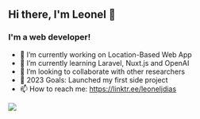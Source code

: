 ## Hi there, I'm Leonel 👋

### I'm a web developer!
- 🔭 I’m currently working on Location-Based Web App
- 🌱 I’m currently learning Laravel, Nuxt.js and OpenAI
- 👯 I’m looking to collaborate with other researchers
- 🥅 2023 Goals: Launched my first side project
- 📫 How to reach me: https://linktr.ee/leoneljdias

![](https://komarev.com/ghpvc/?username=leoneljdias&color=blue&style=flat-square)
